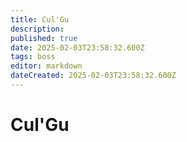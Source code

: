 ```yaml
---
title: Cul'Gu
description: 
published: true
date: 2025-02-03T23:58:32.600Z
tags: boss
editor: markdown
dateCreated: 2025-02-03T23:58:32.600Z
---
```


# Cul'Gu
